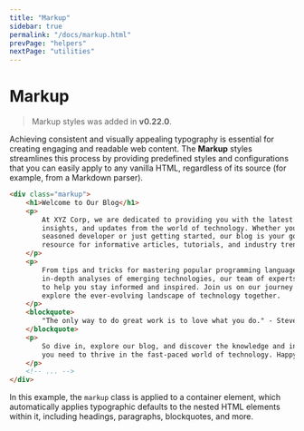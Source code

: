 ```yaml
---
title: "Markup"
sidebar: true
permalink: "/docs/markup.html"
prevPage: "helpers"
nextPage: "utilities"
---
```


# Markup

> Markup styles was added in **v0.22.0**.

Achieving consistent and visually appealing typography is essential for creating engaging and readable web content. The **Markup** styles streamlines this process by providing predefined styles and configurations that you can easily apply to any vanilla HTML, regardless of its source (for example, from a Markdown parser).

```html
<div class="markup">
    <h1>Welcome to Our Blog</h1>
    <p>
        At XYZ Corp, we are dedicated to providing you with the latest news, 
        insights, and updates from the world of technology. Whether you are a 
        seasoned developer or just getting started, our blog is your go-to 
        resource for informative articles, tutorials, and industry trends.
    </p>
    <p>
        From tips and tricks for mastering popular programming languages to 
        in-depth analyses of emerging technologies, our team of experts is here 
        to help you stay informed and inspired. Join us on our journey as we 
        explore the ever-evolving landscape of technology together.
    </p>
    <blockquote>
        "The only way to do great work is to love what you do." - Steve Jobs
    </blockquote>
    <p>
        So dive in, explore our blog, and discover the knowledge and inspiration 
        you need to thrive in the fast-paced world of technology. Happy reading!
    </p>
    <!-- ... -->
</div>
```

In this example, the `markup` class is applied to a container element, which automatically applies typographic defaults to the nested HTML elements within it, including headings, paragraphs, blockquotes, and more. 
